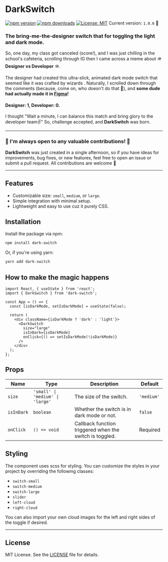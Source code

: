 # DarkSwitch

[![npm version](https://img.shields.io/npm/v/dark-switch.svg)](https://www.npmjs.com/package/dark-switch) [![npm downloads](https://img.shields.io/npm/dw/dark-switch.svg)](https://www.npmjs.com/package/dark-switch) [![License: MIT](https://img.shields.io/badge/License-MIT-yellow.svg)](https://opensource.org/licenses/MIT)
Current version: `1.0.6` 🚀

### The bring-me-the-designer switch that for toggling the light and dark mode.

So, one day, my class got canceled (score!), and I was just chilling in the school's cafeteria, scrolling through IG
then I
came across a meme about 🪖 **Designer vs Developer** 🪖. <br/>

The designer had created this ultra-slick, animated dark mode
switch that seemed like it was crafted by wizards . Naturally, I scrolled down through the comments (because, come on,
who doesn't do that 👀), and
**some dude had actually made it in [Figma](https://tinyurl.com/mtsw6pb9)!**

#### Designer: 1, Developer: 0.

I thought "Wait a minute, I can balance this match and bring glory to the developer team✌️" So, challenge accepted,
and **DarkSwitch** was born.

---

### 🤙 I'm always open to any valuable contributions! 🤙

**DarkSwitch** was just created in a single afternoon, so if you have ideas for improvements, bug fixes, or
new features, feel free to open an issue or submit a pull request. All contributions are welcome 🥂

---

## Features

- Customizable size: `small`, `medium`, or `large`.
- Simple integration with minimal setup.
- Lightweight and easy to use cuz it purely CSS.

## Installation

Install the package via npm:

```bash
npm install dark-switch
```

Or, if you're using yarn:

```bash
yarn add dark-switch
```

## How to make the magic happens

```tsx
import React, { useState } from 'react';
import { DarkSwitch } from 'dark-switch';

const App = () => {
  const [isDarkMode, setIsDarkMode] = useState(false);

  return (
    <div className={isDarkMode ? 'dark' : 'light'}>
      <DarkSwitch
        size="large"
        isInDark={isDarkMode}
        onClick={() => setIsDarkMode(!isDarkMode)}
      />
    </div>
  );
};

```

## Props

| Name       | Type                             | Description                                             | Default    |
|------------|----------------------------------|---------------------------------------------------------|------------|
| `size`     | `'small' \| 'medium' \| 'large'` | The size of the switch.                                 | `'medium'` |
| `isInDark` | `boolean`                        | Whether the switch is in dark mode or not.              | `false`    |
| `onClick`  | `() => void`                     | Callback function triggered when the switch is toggled. | Required   |

## Styling

The component uses scss for styling. You can customize the styles in your project by overriding the following classes:

- `switch-small`
- `switch-medium`
- `switch-large`
- `slider`
- `left-cloud`
- `right-cloud`

You can also import your own cloud images for the left and right sides of the toggle if desired.

---

## License

MIT License. See the [LICENSE](LICENSE) file for details.

